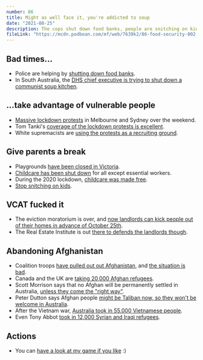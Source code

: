```yaml
---
number: 86
title: Might as well face it, you're addicted to soup
date: "2021-08-25"
description: The cops shut down food banks, people are snitching on kids, and everyone is at breaking point. Also Australia abandons Afghani people.
fileLink: "https://mcdn.podbean.com/mf/web/7639k2/86-food-security-002.mp3"
---
```


## Bad times...

- Police are helping by [shutting down food banks](https://www.pedestrian.tv/news/foodbank-victoria-closed-covid/).
- In South Australia, the [DHS chief executive is trying to shut down a communist soup kitchen](https://www.abc.net.au/news/2021-08-22/bureaucrats-try-to-push-communist-soup-kitchen-out-of-square/100391210).

## ...take advantage of vulnerable people

- [Massive lockdown protests](https://www.theguardian.com/australia-news/2021/aug/21/australia-anti-lockdown-rallies-protesters-violently-clash-with-police-in-melbourne) in Melbourne and Sydney over the weekend.
- Tom Tanki's [coverage of the lockdown protests is excellent](https://twitter.com/tom_tanuki/status/1428587456111157249).
- White supremacists are [using the protests as a recruiting ground](https://twitter.com/BenjaminMillar/status/1429035384583843840?s=20).

## Give parents a break

- Playgrounds [have been closed in Victoria](https://www.theguardian.com/australia-news/2021/aug/20/its-risky-is-it-necessary-to-close-childrens-playgrounds-during-covid-outbreaks-in-australia).
- [Childcare has been shut down](https://theconversation.com/victorias-child-care-shutdown-is-a-hard-blow-for-working-mothers-143837) for all except essential workers.
- During the 2020 lockdown, [childcare was made free](https://www.abc.net.au/news/2020-06-08/free-childcare-coronavirus-support-to-end-july/12332066).
- [Stop snitching on kids](https://www.smh.com.au/national/nsw/locked-down-neighbours-complain-about-kids-using-chalk-on-driveway-20210819-p58k9o.html).

## VCAT fucked it

- The eviction moratorium is over, and [now landlords can kick people out of their homes in advance of October 25th](https://www.theage.com.au/national/victoria/call-for-covid-19-rental-relief-after-tribunal-backs-eviction-in-landmark-case-20210809-p58h01.html).
- The Real Estate Institute is out [there to defends the landlords though](https://www.abc.net.au/radionational/programs/lawreport/13442932).

## Abandoning Afghanistan

- Coalition troops [have pulled out out Afghanistan](https://www.abc.net.au/news/2021-07-01/final-australian-troops-leave-afghanistan-after-20-year-mission/100256294), and [the situation is bad](https://www.theguardian.com/australia-news/2021/aug/18/australian-interpreter-shot-amid-chaotic-scenes-at-kabul-airport).
- Canada and the UK are [taking 20,000 Afghan refugees](https://www.forbes.com/sites/graisondangor/2021/08/14/will-wealthy-countries-take-in-afghan-refugees-heres-what-europe-canada-and-the-us-are-doing/).
- Scott Morrison says that no Afghan will be permanently settled in Australia, [unless they come the "right way"](https://theconversation.com/no-permanent-settlement-for-afghans-who-did-not-come-the-right-way-morrison-166354).
- Peter Dutton says Afghan people [might be Taliban now, so they won't be welcome in Australia](https://www.news.com.au/national/scott-morrison-rules-out-following-path-of-canada-will-only-resettle-afghan-nationals-through-official-channels/news-story/55a89d5c4b0fb432660a7fc7f73ab606).
- After the Vietnam war, [Australia took in 55,000 Vietnamese people](https://www.themonthly.com.au/nation-reviewed-robert-manne-comment-asylum-seekers-2706).
- Even Tony Abbot [took in 12,000 Syrian and Iraqi refugees](https://www.theguardian.com/australia-news/2015/sep/09/abbott-praised-for-syrian-refugee-intake-amid-calls-to-spell-out-military-exit-strategy).

## Actions

- You can [have a look at my game if you like](https://mausritter.com) :)


